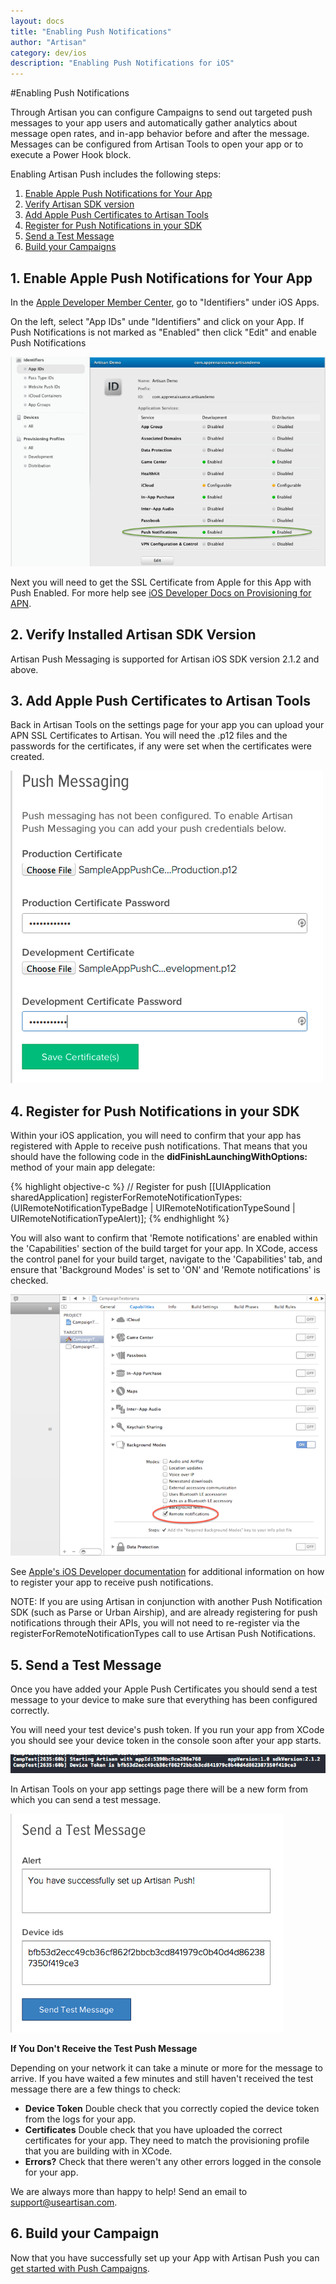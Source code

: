 ```yaml
---
layout: docs
title: "Enabling Push Notifications"
author: "Artisan"
category: dev/ios
description: "Enabling Push Notifications for iOS"
---
```

#Enabling Push Notifications

Through Artisan you can configure Campaigns to send out targeted push messages to your app users and automatically gather analytics about message open rates, and in-app behavior before and after the message. Messages can be configured from Artisan Tools to open your app or to execute a Power Hook block.

Enabling Artisan Push includes the following steps:

<ol>
  <li><a href="#apn">Enable Apple Push Notifications for Your App</a></li>
  <li><a href="#artisan-version">Verify Artisan SDK version</a></li>
  <li><a href="#app-certificates">Add Apple Push Certificates to Artisan Tools</a></li>
  <li><a href="#app-settings">Register for Push Notifications in your SDK</a></li>
  <li><a href="#test">Send a Test Message</a></li>
  <li><a href="#done">Build your Campaigns</a></li>
</ol>

<div id="apn"></div>

## 1. Enable Apple Push Notifications for Your App

In the <a href="https://developer.apple.com/account/overview.action" target="_blank">Apple Developer Member Center</a>, go to "Identifiers" under iOS Apps.

On the left, select "App IDs" unde "Identifiers" and click on your App. If Push Notifications is not marked as "Enabled" then click "Edit" and enable Push Notifications

<img src="/images/screens/ios-push-check-enabled-700x465.png" />

Next you will need to get the SSL Certificate from Apple for this App with Push Enabled. For more help see <a href="https://developer.apple.com/library/ios/documentation/NetworkingInternet/Conceptual/RemoteNotificationsPG/Chapters/ProvisioningDevelopment.html">iOS Developer Docs on Provisioning for APN</a>.

<div id="artisan-version"></div>

## 2. Verify Installed Artisan SDK Version

Artisan Push Messaging is supported for Artisan iOS SDK version 2.1.2 and above.

<div id="app-certificates"></div>

## 3. Add Apple Push Certificates to Artisan Tools

Back in Artisan Tools on the settings page for your app you can upload your APN SSL Certificates to Artisan. You will need the .p12 files and the passwords for the certificates, if any were set when the certificates were created.

<img src="/images/screens/ios-push-app-settings-500x500.png" />

<div id="app-settings"></div>

## 4. Register for Push Notifications in your SDK

Within your iOS application, you will need to confirm that your app has registered with Apple to receive push notifications.  That means that you should have the following code in the **didFinishLaunchingWithOptions:** method of your main app delegate:

{% highlight objective-c %}
// Register for push
[[UIApplication sharedApplication] registerForRemoteNotificationTypes:(UIRemoteNotificationTypeBadge | UIRemoteNotificationTypeSound | UIRemoteNotificationTypeAlert)];
{% endhighlight %}

You will also want to confirm that 'Remote notifications' are enabled within the 'Capabilities' section of the build target for your app.  In XCode, access the control panel for your build target, navigate to the 'Capabilities' tab, and ensure that 'Background Modes' is set to 'ON' and 'Remote notifications' is checked.

<img src="/images/screens//ios-push-build-target-settings-700x581.png" />

See <a href="http://developer.apple.com/library/ios/documentation/NetworkingInternet/Conceptual/RemoteNotificationsPG/Chapters/IPhoneOSClientImp.html#//apple_ref/doc/uid/TP40008194-CH103-SW2">Apple's iOS Developer documentation</a> for additional information on how to register your app to receive push notifications.

<div class="note note-important">
  <p>NOTE: If you are using Artisan in conjunction with another Push Notification SDK (such as Parse or Urban Airship), and are already registering for push notifications through their APIs, you will not need to re-register via the registerForRemoteNotificationTypes call to use Artisan Push Notifications.</p>
</div>

<div id="test"></div>

## 5. Send a Test Message

Once you have added your Apple Push Certificates you should send a test message to your device to make sure that everything has been configured correctly.

You will need your test device's push token. If you run your app from XCode you should see your device token in the console soon after your app starts.

<img src="/images/screens/ios-push-device-token-700x41.png" />

In Artisan Tools on your app settings page there will be a new form from which you can send a test message.

<img src="/images/screens/ios-push-send-test-message-427x350.png" />

<div class="note note-hint">
    <p><strong>If You Don't Receive the Test Push Message</strong></p>
    <p>Depending on your network it can take a minute or more for the message to arrive. If you have waited a few minutes and still haven't received the test message there are a few things to check:</p>
    <ul>
      <li><strong>Device Token</strong> Double check that you correctly copied the device token from the logs for your app.</li>
      <li><strong>Certificates</strong> Double check that you have uploaded the correct certificates for your app. They need to match the provisioning profile that you are building with in XCode.</li>
      <li><strong>Errors?</strong> Check that there weren't any other errors logged in the console for your app.</li>
    </ul>
    <p>We are always more than happy to help! Send an email to <a href="mailto:support@useartisan.com?Subject=Artisan%20iOS%20Push%20Help" target="_top">support@useartisan.com</a>.</p>
</div>

<div id="done"></div>

## 6. Build your Campaign

Now that you have successfully set up your App with Artisan Push you can <a href="/user-guide/campaigns">get started with Push Campaigns</a>.
